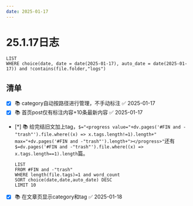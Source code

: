 ```yaml
---
date: 2025-01-17
---
```


# 25.1.17日志

```dataview
LIST
WHERE choice(date, date = date(2025-01-17), auto_date = date(2025-01-17)) and !contains(file.folder,"logs")
```

## 清单

- [x] 📚 category自动按路径进行管理，不手动标注 ✅ 2025-01-17
- [x] 📚 首页post仅有标注内容+10条最新内容 ✅ 2025-01-17
- [*] 📚 给完结旧文加上tag，`$="<progress value="+dv.pages('#FIN and -"trash"').file.where((x) => x.tags.length!=1).length+" max="+dv.pages('#FIN and -"trash"').length+"></progress>"`还有`$=dv.pages('#FIN and -"trash"').file.where((x) => x.tags.length==1).length`篇。

    ```dataview
    LIST
    FROM #FIN and -"trash"
    WHERE length(file.tags)=1 and word_count
    SORT choice(date,date,auto_date) DESC
    LIMIT 10
    ```

- [x] 📚 在文章页显示category和tag ✅ 2025-01-18
